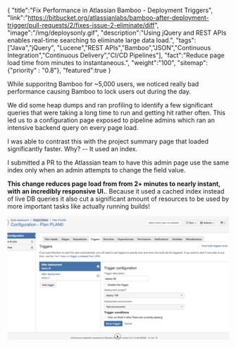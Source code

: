 {
    "title":"Fix Performance in Atlassian Bamboo - Deployment Triggers",
    "link":"https://bitbucket.org/atlassianlabs/bamboo-after-deployment-trigger/pull-requests/2/fixes-issue-2-eliminate/diff",
    "image":"/img/deploysonly.gif",
    "description":"Using jQuery and REST APIs enables real-time searching to eliminate large data load.",
    "tags":["Java","jQuery", "Lucene","REST APIs","Bamboo","JSON","Continuous Integration","Continuous Delivery","CI/CD Pipelines"],
    "fact":"Reduce page load time from minutes to instantaneous.",
    "weight":"100",
    "sitemap": {"priority" : "0.8"},
    "featured":true
}

While supporitng Bamboo for ~5,000 users, we noticed really bad performance causing Bamboo to lock users out during the day.

We did some heap dumps and ran profiling to identify a few significant queries that were taking a long time to run and getting hit rather often.  This led us to a configuration page exposed to pipeline admins which ran an intensive backend query on every page load.


I was able to contrast this with the project summary page that loaded significantly faster. Why? -- It used an index.

I submitted a PR to the Atlassian team to have this admin page use the same index only when an admin attempts to change the field value.


**This change reduces page load from from 2+ minutes to nearly instant, with an incredibly responsive UI.**. Because it used a cached index instead of live DB queries it also cut a significant amount of resources to be used by more important tasks like actually running builds!

![gif showing project search UI](/img/deploysonly.gif)
